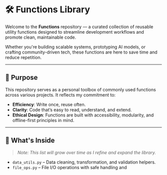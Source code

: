 # 🛠️ Functions Library

Welcome to the **Functions** repository — a curated collection of reusable utility functions designed to streamline development workflows and promote clean, maintainable code.

Whether you're building scalable systems, prototyping AI models, or crafting community-driven tech, these functions are here to save time and reduce repetition.

---

## 📌 Purpose

This repository serves as a personal toolbox of commonly used functions across various projects. It reflects my commitment to:

- **Efficiency**: Write once, reuse often.
- **Clarity**: Code that’s easy to read, understand, and extend.
- **Ethical Design**: Functions are built with accessibility, modularity, and offline-first principles in mind.

---

## 🧰 What's Inside

> _Note: This list will grow over time as I refine and expand the library._

- `data_utils.py` – Data cleaning, transformation, and validation helpers.
- `file_ops.py` – File I/O operations with safe handling and
